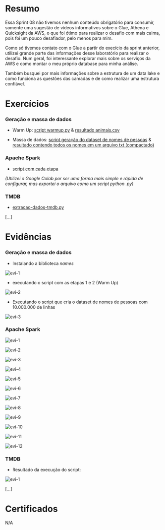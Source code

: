 # Resumo

Essa Sprint 08 não tivemos nenhum conteúdo obrigatório para consumir, somente uma sugestão de vídeos informativos sobre o Glue, Athena e Quicksight da AWS, o que foi ótimo para realizar o desafio com mais calma, pois foi um pouco desafiador, pelo menos para mim.

Como só tivemos contato com o Glue a partir do execício da sprint anterior, utilizei grande parte das informações desse laboratório para realizar o desafio. Num geral, foi interessante explorar mais sobre os serviços da AWS e como montar o meu próprio database para minha análise.

Também busquei por mais informações sobre a estrutura de um data lake e como funciona as questões das camadas e de como realizar uma estrutura confiável.


# Exercícios

### **Geração e massa de dados**


- Warm Up:
    [script warmup.py](../Sprint%208/Exercicios/Geracao_massa_de_dados/warmUp.py) & [resultado animais.csv](../Sprint%208/Exercicios/Geracao_massa_de_dados/warmup_animais.csv)


- Massa de dados:
    [script geração do dataset de nomes de pessoas](../Sprint%208/Exercicios/Geracao_massa_de_dados/gerar_dataset_nomes.py) & [resultado contendo todos os nomes em um arquivo txt (compactado)](../Sprint%208/Exercicios/Geracao_massa_de_dados/nomes_aleatorios.zip) 



### **Apache Spark**



- [script com cada etapa](../Sprint%208/Exercicios/Spark/ex_spark.py)  

*(Utilizei o Google Colab por ser uma forma mais simple e rápida de configurar, mas exportei o arquivo como um script python .py)* 


### **TMDB**

- [extracao-dados-tmdb.py](../Sprint%208/Exercicios/TMDB/extracao-dados-tmdb.py)


[...]

# Evidências


### **Geração e massa de dados**

- Instalando a biblioteca *names*

![evi-1](../Sprint%208/Exercicios/evidencias/dados1.png)


- executando o script com as etapas 1 e 2 (Warm Up)

![evi-2](../Sprint%208/Exercicios/evidencias/dados-warmup-exec.png)


- Executando o script que cria o dataset de nomes de pessoas com 10.000.000 de linhas

![evi-3](../Sprint%208/Exercicios/evidencias/dados-criando-dataset-exec.png)


### **Apache Spark**


![evi-1](../Sprint%208/Exercicios/evidencias/spark-config.png)


![evi-2](../Sprint%208/Exercicios/evidencias/spark-etapa1.png)


![evi-3](../Sprint%208/Exercicios/evidencias/spark-etapa2.png)


![evi-4](../Sprint%208/Exercicios/evidencias/spark-etapa3.png)


![evi-5](../Sprint%208/Exercicios/evidencias/spark-etapa4.png)


![evi-6](../Sprint%208/Exercicios/evidencias/spark-etapa5.png)


![evi-7](../Sprint%208/Exercicios/evidencias/spark-etapa6.png)


![evi-8](../Sprint%208/Exercicios/evidencias/spark-etapa7.png)


![evi-9](../Sprint%208/Exercicios/evidencias/spark-etapa8.png)


![evi-10](../Sprint%208/Exercicios/evidencias/spark-etapa9.png)


![evi-11](../Sprint%208/Exercicios/evidencias/spark-etapa10.1.png)


![evi-12](../Sprint%208/Exercicios/evidencias/spark-etapa10.2.png)


### **TMDB**

- Resultado da execução do script:

![evi-1](../Sprint%208/Exercicios/evidencias/tmdb-resultado.png)


[...]

# Certificados

N/A